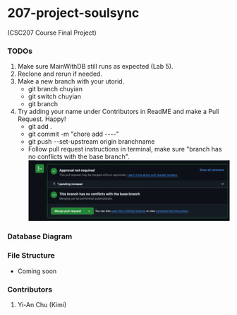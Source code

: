 # 207-project-soulsync
(CSC207 Course Final Project)


### TODOs
1. Make sure MainWithDB still runs as expected (Lab 5).
2. Reclone and rerun if needed.
3. Make a new branch with your utorid.
    - git branch chuyian
    - git switch chuyian
    - git branch
4. Try adding your name under Contributors in ReadME and make a Pull Request. Happy!
    - git add .
    - git commit -m "chore add ----"
    - git push --set-upstream origin branchname
    - Follow pull request instructions in terminal, make sure "branch has no conflicts with the base branch".
      ![img.png](img.png)

### Database Diagram

### File Structure
- Coming soon

### Contributors
1. Yi-An Chu (Kimi)